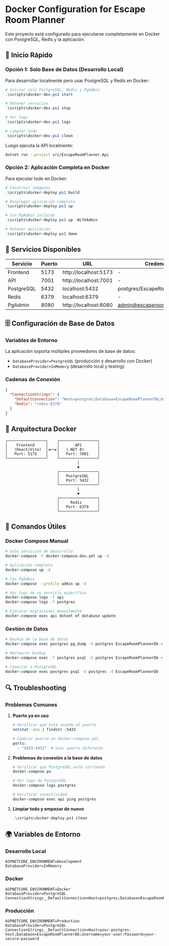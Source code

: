 # Docker Configuration for Escape Room Planner

Este proyecto está configurado para ejecutarse completamente en Docker con PostgreSQL, Redis y la aplicación.

## 🚀 Inicio Rápido

### Opción 1: Solo Base de Datos (Desarrollo Local)

Para desarrollar localmente pero usar PostgreSQL y Redis en Docker:

```powershell
# Iniciar solo PostgreSQL, Redis y PgAdmin
.\scripts\docker-dev.ps1 start

# Detener servicios
.\scripts\docker-dev.ps1 stop

# Ver logs
.\scripts\docker-dev.ps1 logs

# Limpiar todo
.\scripts\docker-dev.ps1 clean
```

Luego ejecuta la API localmente:
```bash
dotnet run --project src/EscapeRoomPlanner.Api
```

### Opción 2: Aplicación Completa en Docker

Para ejecutar todo en Docker:

```powershell
# Construir imágenes
.\scripts\docker-deploy.ps1 build

# Desplegar aplicación completa
.\scripts\docker-deploy.ps1 up

# Con PgAdmin incluido
.\scripts\docker-deploy.ps1 up -WithAdmin

# Detener aplicación
.\scripts\docker-deploy.ps1 down
```

## 🔧 Servicios Disponibles

| Servicio | Puerto | URL | Credenciales |
|----------|--------|-----|--------------|
| Frontend | 5173 | http://localhost:5173 | - |
| API | 7001 | http://localhost:7001 | - |
| PostgreSQL | 5432 | localhost:5432 | postgres/EscapeRoom123! |
| Redis | 6379 | localhost:6379 | - |
| PgAdmin | 8080 | http://localhost:8080 | admin@escaperoom.com/admin123 |

## 🗄️ Configuración de Base de Datos

### Variables de Entorno

La aplicación soporta múltiples proveedores de base de datos:

- `DatabaseProvider=PostgreSQL` (producción y desarrollo con Docker)
- `DatabaseProvider=InMemory` (desarrollo local y testing)

### Cadenas de Conexión

```json
{
  "ConnectionStrings": {
    "DefaultConnection": "Host=postgres;Database=EscapeRoomPlannerDb;Username=postgres;Password=EscapeRoom123!",
    "Redis": "redis:6379"
  }
}
```

## 🐳 Arquitectura Docker

```
┌─────────────────┐    ┌─────────────────┐
│    Frontend     │    │       API       │
│   (React/Vite)  │◄──►│   (.NET 8)      │
│   Port: 5173    │    │   Port: 7001    │
└─────────────────┘    └─────────────────┘
                                │
                                ▼
                       ┌─────────────────┐
                       │   PostgreSQL    │
                       │   Port: 5432    │
                       └─────────────────┘
                                │
                                ▼
                       ┌─────────────────┐
                       │     Redis       │
                       │   Port: 6379    │
                       └─────────────────┘
```

## 📝 Comandos Útiles

### Docker Compose Manual

```bash
# Solo servicios de desarrollo
docker-compose -f docker-compose.dev.yml up -d

# Aplicación completa
docker-compose up -d

# Con PgAdmin
docker-compose --profile admin up -d

# Ver logs de un servicio específico
docker-compose logs -f api
docker-compose logs -f postgres

# Ejecutar migraciones manualmente
docker-compose exec api dotnet ef database update
```

### Gestión de Datos

```bash
# Backup de la base de datos
docker-compose exec postgres pg_dump -U postgres EscapeRoomPlannerDb > backup.sql

# Restaurar backup
docker-compose exec -T postgres psql -U postgres EscapeRoomPlannerDb < backup.sql

# Conectar a PostgreSQL
docker-compose exec postgres psql -U postgres -d EscapeRoomPlannerDb
```

## 🔍 Troubleshooting

### Problemas Comunes

1. **Puerto ya en uso**
   ```bash
   # Verificar qué está usando el puerto
   netstat -ano | findstr :5432
   
   # Cambiar puerto en docker-compose.yml
   ports:
     - "5433:5432"  # Usar puerto diferente
   ```

2. **Problemas de conexión a la base de datos**
   ```bash
   # Verificar que PostgreSQL esté corriendo
   docker-compose ps
   
   # Ver logs de PostgreSQL
   docker-compose logs postgres
   
   # Verificar conectividad
   docker-compose exec api ping postgres
   ```

3. **Limpiar todo y empezar de nuevo**
   ```bash
   .\scripts\docker-deploy.ps1 clean
   ```

## 🌍 Variables de Entorno

### Desarrollo Local
```env
ASPNETCORE_ENVIRONMENT=Development
DatabaseProvider=InMemory
```

### Docker
```env
ASPNETCORE_ENVIRONMENT=Docker
DatabaseProvider=PostgreSQL
ConnectionStrings__DefaultConnection=Host=postgres;Database=EscapeRoomPlannerDb;Username=postgres;Password=EscapeRoom123!
```

### Producción
```env
ASPNETCORE_ENVIRONMENT=Production
DatabaseProvider=PostgreSQL
ConnectionStrings__DefaultConnection=Host=your-postgres-host;Database=EscapeRoomPlannerDb;Username=your-user;Password=your-secure-password
```